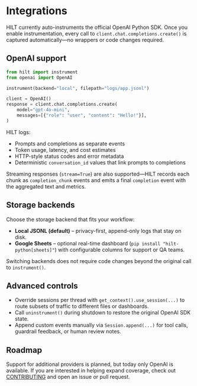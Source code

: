 # Integrations

HILT currently auto-instruments the official OpenAI Python SDK. Once you enable instrumentation, every call to `client.chat.completions.create()` is captured automatically—no wrappers or code changes required.

## OpenAI support

```python
from hilt import instrument
from openai import OpenAI

instrument(backend="local", filepath="logs/app.jsonl")

client = OpenAI()
response = client.chat.completions.create(
    model="gpt-4o-mini",
    messages=[{"role": "user", "content": "Hello!"}],
)
```

HILT logs:

- Prompts and completions as separate events
- Token usage, latency, and cost estimates
- HTTP-style status codes and error metadata
- Deterministic `conversation_id` values that link prompts to completions

Streaming responses (`stream=True`) are also supported—HILT records each chunk as `completion_chunk` events and emits a final `completion` event with the aggregated text and metrics.

## Storage backends

Choose the storage backend that fits your workflow:

- **Local JSONL (default)** – privacy-first, append-only logs that stay on disk.
- **Google Sheets** – optional real-time dashboard (`pip install "hilt-python[sheets]"`) with configurable columns for support or QA teams.

Switching backends does not require code changes beyond the original call to `instrument()`.

## Advanced controls

- Override sessions per thread with `get_context().use_session(...)` to route subsets of traffic to different files or dashboards.
- Call `uninstrument()` during shutdown to restore the original OpenAI SDK state.
- Append custom events manually via `Session.append(...)` for tool calls, guardrail feedback, or human review notes.

## Roadmap

Support for additional providers is planned, but today only OpenAI is available. If you are interested in helping expand coverage, check out [CONTRIBUTING](contributing.md) and open an issue or pull request.
